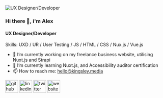 
![UX Designer/Developer](https://pbs.twimg.com/profile_banners/118400678/1558874164/600x200)

### Hi there 👋, i'm Alex
#### UX Designer/Developer

Skills: UXD / UR / User Testing / JS / HTML / CSS / Nux.js / Vue.js 

- 🔭 I’m currently working on my freelance business website, utilising Nuxt.js and Strapi 
- 🌱 I’m currently learning Nuxt.js, and Accessibility auditor certification 
- 📫 How to reach me: hello@kingsley.media 


[<img src='https://cdn.jsdelivr.net/npm/simple-icons@3.0.1/icons/github.svg' alt='github' height='40'>](https://github.com/arpainter)  [<img src='https://cdn.jsdelivr.net/npm/simple-icons@3.0.1/icons/linkedin.svg' alt='linkedin' height='40'>](https://www.linkedin.com/in/alex-painter-2bbb902b//)  [<img src='https://cdn.jsdelivr.net/npm/simple-icons@3.0.1/icons/twitter.svg' alt='twitter' height='40'>](https://twitter.com/@kingsleymedia)  [<img src='https://cdn.jsdelivr.net/npm/simple-icons@3.0.1/icons/icloud.svg' alt='website' height='40'>](https://www.kingsley.media)  

